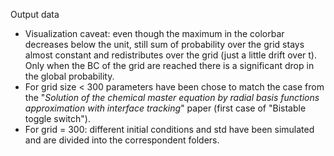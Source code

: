 Output data

- Visualization caveat: even though the maximum in the colorbar decreases below the unit, still sum of probability over the grid stays almost constant and redistributes over the grid (just a little drift over t). Only when the BC of the grid are reached there is a significant drop in the global probability.
- For grid size < 300 parameters have been chose to match the case from the "*Solution of the chemical master equation by radial basis functions approximation with interface tracking*" paper (first case of "Bistable toggle switch").
- For grid = 300: different initial conditions and std have been simulated and are divided into the correspondent folders.
